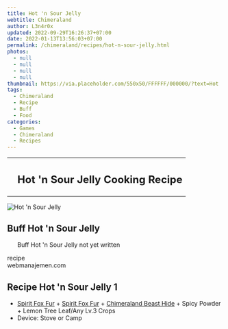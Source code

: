 ```yaml
---
title: Hot 'n Sour Jelly
webtitle: Chimeraland
author: L3n4r0x
updated: 2022-09-29T16:26:37+07:00
date: 2022-01-13T13:56:03+07:00
permalink: /chimeraland/recipes/hot-n-sour-jelly.html
photos:
  - null
  - null
  - null
  - null
thumbnail: https://via.placeholder.com/550x50/FFFFFF/000000/?text=Hot 'n Sour Jelly
tags:
  - Chimeraland
  - Recipe
  - Buff
  - Food
categories:
  - Games
  - Chimeraland
  - Recipes
---
```


<section id="bootstrap-wrapper"><link rel="stylesheet" href="https://cdn.statically.io/gh/dimaslanjaka/Web-Manajemen/40ac3225/css/bootstrap-4.5-wrapper.css"/><div class="row mb-2"><div class="col-md-12 mb-2"><table class="table" id="post-info"><tbody><tr><td></td><td><h1 class="fs-5">Hot &#x27;n Sour Jelly Cooking Recipe</h1></td></tr></tbody></table></div></div><div class="card mb-2"><div class="row g-0"><div class="col-sm-4 position-relative mb-2"><img src="https://via.placeholder.com/600" class="card-img fit-cover w-100 h-100" alt="Hot &#x27;n Sour Jelly" data-fancybox="true"/></div><div class="col-sm-8 mb-2"><div class="card-body"><h2 class="card-title fs-5">Buff Hot &#x27;n Sour Jelly</h2><div class="card-text"><ul>Buff Hot &#x27;n Sour Jelly not yet written</ul></div><span class="badge rounded-pill bg-dark">recipe</span></div><div class="card-footer text-end text-muted">webmanajemen.com</div></div></div></div><div class="row mb-2"><div class="col-12 col-lg-6 recipe-item mb-2"><div class="card"><div class="card-body"><h2 class="card-title fs-5">Recipe Hot &#x27;n Sour Jelly 1</h2><div class="card-text"><ul><li><a class="text-decoration-none" href="/chimeraland/materials/spirit-fox-fur.html">Spirit Fox Fur</a><span> + </span><a class="text-decoration-none" href="/chimeraland/materials/spirit-fox-fur.html">Spirit Fox Fur</a><span> + </span><a class="text-decoration-none" href="/chimeraland/materials/chimeraland-beast-hide.html">Chimeraland Beast Hide</a><span> + </span>Spicy Powder<span> + </span>Lemon Tree Leaf/Any Lv.3 Crops</li><li>Device: Stove or Camp</li></ul></div></div></div></div></div></section>